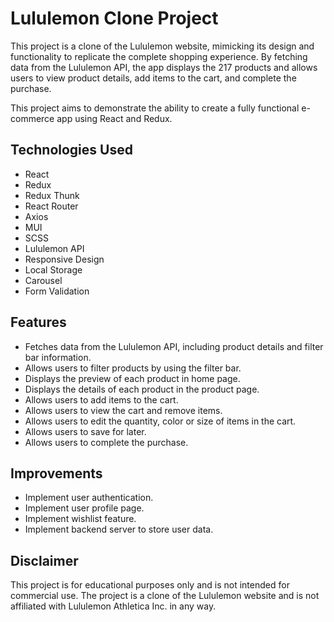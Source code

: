 # Lululemon Clone Project

This project is a clone of the Lululemon website, mimicking its design and functionality to replicate the complete shopping experience. By fetching data from the Lululemon API, the app displays the 217 products and allows users to view product details, add items to the cart, and complete the purchase.

This project aims to demonstrate the ability to create a fully functional e-commerce app using React and Redux.

## Technologies Used

- React
- Redux
- Redux Thunk
- React Router
- Axios
- MUI
- SCSS
- Lululemon API
- Responsive Design
- Local Storage
- Carousel
- Form Validation

## Features

- Fetches data from the Lululemon API, including product details and filter bar information.
- Allows users to filter products by using the filter bar.
- Displays the preview of each product in home page.
- Displays the details of each product in the product page.
- Allows users to add items to the cart.
- Allows users to view the cart and remove items.
- Allows users to edit the quantity, color or size of items in the cart.
- Allows users to save for later.
- Allows users to complete the purchase.


## Improvements

- Implement user authentication.
- Implement user profile page.
- Implement wishlist feature.
- Implement backend server to store user data.

## Disclaimer

This project is for educational purposes only and is not intended for commercial use. The project is a clone of the Lululemon website and is not affiliated with Lululemon Athletica Inc. in any way.

